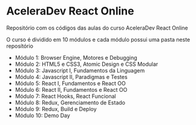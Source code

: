 # AceleraDev React Online

Repositório com os códigos das aulas do curso AceleraDev React Online

O curso é dividido em 10 módulos e cada módulo possui uma pasta neste reposítório

- Módulo 1: Browser Engine, Motores e Debugging
- Módulo 2: HTML5 e CSS3, Atomic Design e CSS Modular
- Módulo 3: Javascript I, Fundamentos da Linguagem
- Módulo 4: Javascript II, Paradigmas e Testes
- Módulo 5: React I, Fundamentos e React OO
- Módulo 6: React II, Fundamentos e React OO
- Módulo 7: React Hooks, React Funcional
- Módulo 8: Redux, Gerenciamento de Estado
- Módulo 9: Redux, Build e Deploy
- Módulo 10: Demo Day